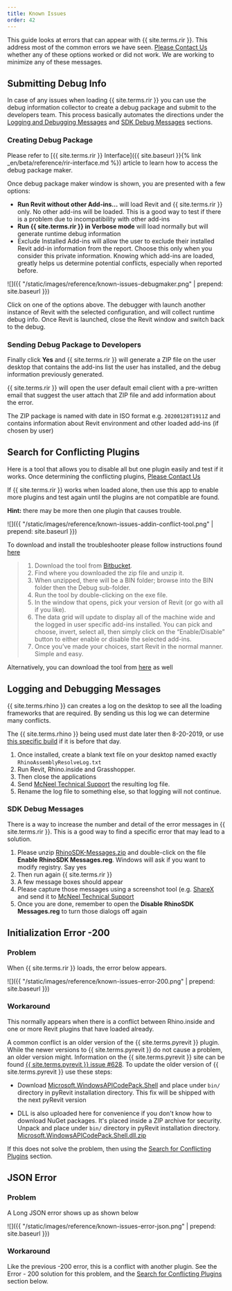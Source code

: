 ```yaml
---
title: Known Issues
order: 42
---
```


This guide looks at errors that can appear with {{ site.terms.rir }}. This address most of the common errors we have seen. [Please Contact Us](https://www.rhino3d.com/support) whether any of these options worked or did not work. We are working to minimize any of these messages.

## Submitting Debug Info

In case of any issues when loading {{ site.terms.rir }} you can use the debug information collector to create a debug package and submit to the developers team. This process basically automates the directions under the [Logging and Debugging Messages](#logging-and-debugging-messages) and [SDK Debug Messages](#sdk-debug-messages) sections.


### Creating Debug Package

Please refer to [{{ site.terms.rir }} Interface]({{ site.baseurl }}{% link _en/beta/reference/rir-interface.md %}) article to learn how to access the debug package maker.

Once debug package maker window is shown, you are presented with a few options:

- **Run Revit without other Add-ins...** will load Revit and {{ site.terms.rir }} only. No other add-ins will be loaded. This is a good way to test if there is a problem due to incompatibility with other add-ins
- **Run {{ site.terms.rir }} in Verbose mode** will load normally but will generate runtime debug information
- Exclude Installed Add-ins will allow the user to exclude their installed Revit add-in information from the report. Choose this only when you consider this private information. Knowing which add-ins are loaded, greatly helps us determine potential conflicts, especially when reported before.

![]({{ "/static/images/reference/known-issues-debugmaker.png" | prepend: site.baseurl }})

Click on one of the options above. The debugger with launch another instance of Revit with the selected configuration, and will collect runtime debug info. Once Revit is launched, close the Revit window and switch back to the debug.

### Sending Debug Package to Developers

Finally click **Yes** and {{ site.terms.rir }} will generate a ZIP file on the user desktop that contains the add-ins list the user has installed, and the debug information previously generated.

{{ site.terms.rir }} will open the user default email client with a pre-written email that suggest the user attach that ZIP file and add information about the error.

The ZIP package is named with date in ISO format e.g. `20200128T1911Z` and contains information about Revit environment and other loaded add-ins (if chosen by user)


## Search for Conflicting Plugins

Here is a tool that allows you to disable all but one plugin easily and test if it works. Once determining the conflicting plugins, [Please Contact Us](https://www.rhino3d.com/support)

If {{ site.terms.rir }} works when loaded alone, then use this app to enable more plugins and test again until the plugins are not compatible are found. 

**Hint:** there may be more then one plugin that causes trouble.

![]({{ "/static/images/reference/known-issues-addin-conflict-tool.png" | prepend: site.baseurl }})

To download and install the troubleshooter please follow instructions found [here](http://revitaddons.blogspot.com/2016/11/free-and-open-source-add-in-manager.html)

> 1. Download the tool from [Bitbucket](https://bitbucket.org/BoostYourBIM/stantecaddinmanager/downloads).
> 2. Find where you downloaded the zip file and unzip it.
> 3. When unzipped, there will be a BIN folder; browse into the BIN folder then the Debug sub-folder.
> 4. Run the tool by double-clicking on the exe file.
> 5. In the window that opens, pick your version of Revit (or go with all if you like).
> 6. The data grid will update to display all of the machine wide and the logged in user specific add-ins installed. You can pick and choose, invert, select all, then simply click on the “Enable/Disable” button to either enable or disable the selected add-ins.
> 7. Once you’ve made your choices, start Revit in the normal manner. Simple and easy.

Alternatively, you can download the tool from [here](https://bitbucket.org/BoostYourBIM/stantecaddinmanager/raw/03365f38188029436251f88f88dfa26db22bf8aa/AddInManager/bin/Debug/AddInManager.exe) as well

## Logging and Debugging Messages

{{ site.terms.rhino }} can creates a log on the desktop to see all the loading frameworks that are required. By sending us this log we can determine many conflicts.

The {{ site.terms.rhino }} being used must date later then 8-20-2019, or use [this specific build](http://files.mcneel.com/dujour/exe/20190814/rhino_en-us_7.0.19226.11575.exe) if it is before that day.

1. Once installed, create a blank text file on your desktop named exactly  `RhinoAssemblyResolveLog.txt` 
2. Run Revit, Rhino.inside and Grasshopper.  
3. Then close the applications
4. Send [McNeel Technical Support](https://www.rhino3d.com/support) the resulting log file.
5. Rename the log file to something else, so that logging will not continue.

### SDK Debug Messages

There is a way to increase the number and detail of the error messages in {{ site.terms.rir }}. This is a good way to find a specific error that may lead to a solution.

1. Please unzip [RhinoSDK-Messages.zip](https://aws1.discourse-cdn.com/mcneel/uploads/default/original/3X/6/3/6348e99914b9e66417720df74f4cc35ba3e31c6f.zip) and double-click on the file **Enable RhinoSDK Messages.reg**. Windows will ask if you want to modify registry. Say yes
2. Then run again {{ site.terms.rir }}
3. A few message boxes should appear
4. Please capture those messages using a screenshot tool (e.g. [ShareX](https://getsharex.com/) and send it to [McNeel Technical Support](https://www.rhino3d.com/support)
5. Once you are done, remember to open the **Disable RhinoSDK Messages.reg** to turn those dialogs off again


## Initialization Error -200

### Problem

When {{ site.terms.rir }} loads, the error below appears.

![]({{ "/static/images/reference/known-issues-error-200.png" | prepend: site.baseurl }})

### Workaround

This normally appears when there is a conflict between Rhino.inside and one or more Revit plugins that have loaded already. 

A common conflict is an older version of the {{ site.terms.pyrevit }} plugin.  While the newer versions to {{ site.terms.pyrevit }} do not cause a problem, an older version might.  Information on the {{ site.terms.pyrevit }} site can be found [{{ site.terms.pyrevit }} issue #628](https://github.com/eirannejad/pyRevit/issues/628). To update the older version of {{ site.terms.pyrevit }} use these steps:

  - Download [Microsoft.WindowsAPICodePack.Shell](https://www.nuget.org/packages/Microsoft.WindowsAPICodePack.Shell/) and place under `bin/` directory in pyRevit installation directory. This fix will be shipped with the next pyRevit version

  - DLL is also uploaded here for convenience if you don't know how to download NuGet packages. It's placed inside a ZIP archive for security. Unpack and place under `bin/` directory in pyRevit installation directory. [Microsoft.WindowsAPICodePack.Shell.dll.zip](https://github.com/eirannejad/pyRevit/files/3503717/Microsoft.WindowsAPICodePack.Shell.dll.zip)

If this does not solve the problem, then using the [Search for Conflicting Plugins](#search-for-conflicting-plugins) section.

## JSON Error

### Problem

A Long JSON error shows up as shown below

![]({{ "/static/images/reference/known-issues-error-json.png" | prepend: site.baseurl }})

### Workaround

Like the previous -200 error, this is a conflict with another plugin. See the Error - 200 solution for this problem, and the [Search for Conflicting Plugins](#search-for-conflicting-plugins) section below.

